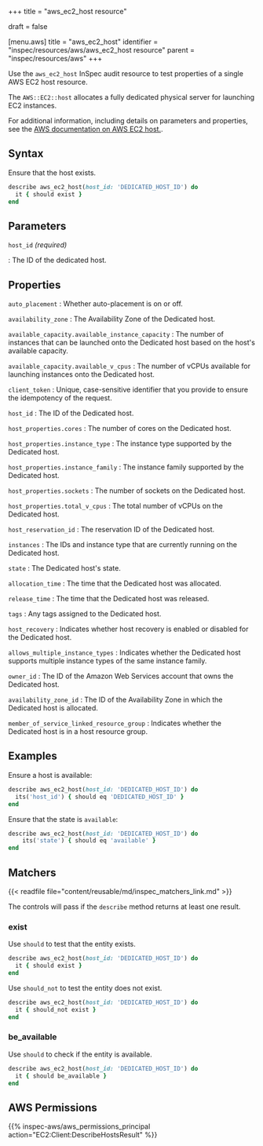 +++
title = "aws_ec2_host resource"

draft = false


[menu.aws]
title = "aws_ec2_host"
identifier = "inspec/resources/aws/aws_ec2_host resource"
parent = "inspec/resources/aws"
+++

Use the `aws_ec2_host` InSpec audit resource to test properties of a single AWS EC2 host resource.

The `AWS::EC2::host` allocates a fully dedicated physical server for launching EC2 instances.

For additional information, including details on parameters and properties, see the [AWS documentation on AWS EC2 host.](https://docs.aws.amazon.com/AWSCloudFormation/latest/UserGuide/aws-resource-ec2-host.html).

## Syntax

Ensure that the host exists.

```ruby
describe aws_ec2_host(host_id: 'DEDICATED_HOST_ID') do
  it { should exist }
end
```

## Parameters

`host_id` _(required)_

: The ID of the dedicated host.

## Properties

`auto_placement`
: Whether auto-placement is on or off.

`availability_zone`
: The Availability Zone of the Dedicated host.

`available_capacity.available_instance_capacity`
: The number of instances that can be launched onto the Dedicated host based on the host's available capacity.

`available_capacity.available_v_cpus`
: The number of vCPUs available for launching instances onto the Dedicated host.

`client_token`
: Unique, case-sensitive identifier that you provide to ensure the idempotency of the request.

`host_id`
: The ID of the Dedicated host.

`host_properties.cores`
: The number of cores on the Dedicated host.

`host_properties.instance_type`
: The instance type supported by the Dedicated host.

`host_properties.instance_family`
: The instance family supported by the Dedicated host.

`host_properties.sockets`
: The number of sockets on the Dedicated host.

`host_properties.total_v_cpus`
: The total number of vCPUs on the Dedicated host.

`host_reservation_id`
: The reservation ID of the Dedicated host.

`instances`
: The IDs and instance type that are currently running on the Dedicated host.

`state`
: The Dedicated host's state.

`allocation_time`
: The time that the Dedicated host was allocated.

`release_time`
: The time that the Dedicated host was released.

`tags`
: Any tags assigned to the Dedicated host.

`host_recovery`
: Indicates whether host recovery is enabled or disabled for the Dedicated host.

`allows_multiple_instance_types`
: Indicates whether the Dedicated host supports multiple instance types of the same instance family.

`owner_id`
: The ID of the Amazon Web Services account that owns the Dedicated host.

`availability_zone_id`
: The ID of the Availability Zone in which the Dedicated host is allocated.

`member_of_service_linked_resource_group`
: Indicates whether the Dedicated host is in a host resource group.

## Examples

Ensure a host is available:

```ruby
describe aws_ec2_host(host_id: 'DEDICATED_HOST_ID') do
  its('host_id') { should eq 'DEDICATED_HOST_ID' }
end
```

Ensure that the state is `available`:

```ruby
describe aws_ec2_host(host_id: 'DEDICATED_HOST_ID') do
    its('state') { should eq 'available' }
end
```

## Matchers

{{< readfile file="content/reusable/md/inspec_matchers_link.md" >}}

The controls will pass if the `describe` method returns at least one result.

### exist

Use `should` to test that the entity exists.

```ruby
describe aws_ec2_host(host_id: 'DEDICATED_HOST_ID') do
  it { should exist }
end
```

Use `should_not` to test the entity does not exist.

```ruby
describe aws_ec2_host(host_id: 'DEDICATED_HOST_ID') do
  it { should_not exist }
end
```

### be_available

Use `should` to check if the entity is available.

```ruby
describe aws_ec2_host(host_id: 'DEDICATED_HOST_ID') do
  it { should be_available }
end
```

## AWS Permissions

{{% inspec-aws/aws_permissions_principal action="EC2:Client:DescribeHostsResult" %}}
